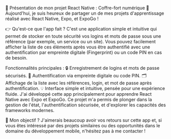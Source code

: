 📱 Présentation de mon projet React Native : Coffre-fort numérique 🔐
Aujourd'hui, je suis heureux de partager un de mes projets d'apprentissage réalisé avec React Native, Expo, et ExpoGo !

👉 Qu'est-ce que l'app fait ?
C'est une application simple et intuitive qui permet de stocker en toute sécurité vos logins et mots de passe sous une référence (par exemple, un service ou un site). Vous pouvez facilement afficher la liste de ces éléments après vous être authentifié avec une authentification par empreinte digitale (Fingerprint) ou un code PIN en cas de besoin.

Fonctionnalités principales :
🔒 Enregistrement de logins et mots de passe sécurisés.
🔐 Authentification via empreinte digitale ou code PIN.
🗂️ Affichage de la liste avec les références, login, et mot de passe après authentification.
💡 Interface simple et intuitive, pensée pour une expérience fluide.
J'ai développé cette app principalement pour apprendre React Native avec Expo et ExpoGo. Ce projet m'a permis de plonger dans la gestion de l'état, l'authentification sécurisée, et d'explorer les capacités des frameworks modernes.

🎯 Mon objectif ?
J'aimerais beaucoup avoir vos retours sur cette app et, si vous êtes intéressé par des projets similaires ou des opportunités dans le domaine du développement mobile, n'hésitez pas à me contacter !


